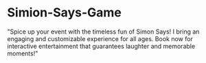 # Simion-Says-Game
 "Spice up your event with the timeless fun of Simon Says! I bring an engaging and customizable experience for all ages. Book now for interactive entertainment that guarantees laughter and memorable moments!"
